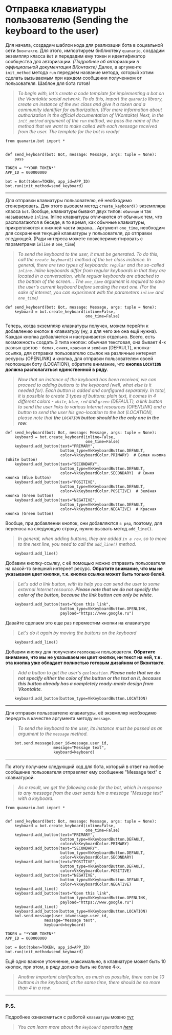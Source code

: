 # Отправка клавиатуры пользователю (Sending the keyboard to the user)

Для начала, создадим шаблон кода для реализации бота в социальной сети `Вконтакте`. Для этого, импортируем библиотеку `quanario`, создадим экземпляр класса `Bot` и передадим ему токен и идентификатор сообщества для авторизации. *(Подробнее об авторизации в оффициальной документации ВКонтакте)* Далее, в аргументе `init_method` метода `run` передаём название метода, который хотим сделать вызываемым при каждом сообщении полученном от пользователя. Шаблон для бота готов!

> *To begin with, let's create a code template for implementing a bot on the Vkontakte social network. To do this, import the `quanario` library, create an instance of the `Bot` class and give it a token and a community identifier for authorization. *((For more information about authorization in the official documentation of VKontakte)* Next, in the `init_method` argument of the `run` method, we pass the name of the method that we want to make called with each message received from the user. The template for the bot is ready!*
```Python3
from quanario.bot import *


def send_keyboard(bot: Bot, message: Message, args: tuple = None):
    pass

TOKEN = "*YOUR TOKEN*"
APP_ID = 000000000

bot = Bot(token=TOKEN, app_id=APP_ID)
bot.run(init_method=send_keyboard)
```
---
Для отправки клавиатуры пользователю, её необходимо сгенерировать. Для этого вызовем метод `create_keyboard()` экземпляра класса `bot`. Вообще, клавиатуры бывают двух типов: `обычные` и так называемые `inline`. Inline клавиатуры отличаются от обычных тем, что располагаются в беседе, в то время, как обычные клавиатуры, прикрепляются к нижней части экрана... Аргумент `one_time`, необходим для сохранения текущей клавиатуры у пользователя, до отправки следующей. (Ради интереса можете поэкспериментировать с параметрами `inline` и `one_time`)
>*To send the keyboard to the user, it must be generated. To do this, call the `create_keyboard()` method of the `bot` class instance. In general, there are two types of keyboards: `regular` and the so-called `inline`. Inline keyboards differ from regular keyboards in that they are located in a conversation, while regular keyboards are attached to the bottom of the screen... The `one_time` argument is required to save the user's current keyboard before sending the next one. (For the sake of interest, you can experiment with the parameters `inline` and `one_time`)*
```Python3
def send_keyboard(bot: Bot, message: Message, args: tuple = None):
    keyboard = bot.create_keyboard(inline=False,
                                   one_time=False)
```

Теперь, когда экземпляр клавиатуры получен, можем перейти к добавлению кнопок в клавиатуру (ну, а для чего же она ещё нужна). Каждая кнопка добавляется и настраивается отдельно. Всего, есть возможность создать 3 типа кнопок: обычная текстовая, она бывает 4-х разных цветов - `белая`, `синяя`, `красная` и `зелёная` (DEFAULT), кнопка-ссылка, для отправки пользователю ссылок на различные интернет ресурсы (OPENLINK) и кнопка, для отправки пользователем своей геопозиции боту (LOCATION), обратите внимание, что **кнопка `LOCATION` должна располагаться единственной в ряду**.
> *Now that an instance of the keyboard has been received, we can proceed to adding buttons to the keyboard (well, what else is it needed for). Each button is added and configured separately. In total, it is possible to create 3 types of buttons: plain text, it comes in 4 different colors - `white`, `blue`, `red` and `green` (DEFAULT), a link button to send the user links to various Internet resources (OPENLINK) and a button to send the user his geo-location to the bot (LOCATION), please note that **the `LOCATION` button should be the only one in the row**.*
```Python3
def send_keyboard(bot: Bot, message: Message, args: tuple = None):
    keyboard = bot.create_keyboard(inline=False,
                                   one_time=False)
    keyboard.add_button(text="PRIMARY",
                        button_type=VkKeyboardButton.DEFAULT, 
                        color=VkKeyboardColor.PRIMARY)  # Белая кнопка (White button)
    keyboard.add_button(text="SECONDARY",
                        button_type=VkKeyboardButton.DEFAULT,
                        color=VkKeyboardColor.SECONDARY)  # Синяя кнопка (Blue button)
    keyboard.add_button(text="POSITIVE",
                        button_type=VkKeyboardButton.DEFAULT,
                        color=VkKeyboardColor.POSITIVE)  # Зелёная кнопка (Green button)
    keyboard.add_button(text="NEGATIVE",
                        button_type=VkKeyboardButton.DEFAULT,
                        color=VkKeyboardColor.NEGATIVE)  # Красная кнопка (Green button)
```
Вообще, при добавлении кнопок, они добавляются `в ряд`, поэтому, для переноса на следующую строку, нужно вызвать метод `add_line()`.
>*In general, when adding buttons, they are added `in a row`, so to move to the next line, you need to call the `add_line()` method.*
```Python3
    keyboard.add_line()
```

Добавим кнопку-ссылку, с её помощью можно отправить пользователя на какой-то внешний интернет ресурс. **Обратите внимание, что мы не указываем цвет кнопки, т.к. кнопка ссылка может быть только белой**.
>*Let's add a link button, with its help you can send the user to some external Internet resource. **Please note that we do not specify the color of the button, because the link button can only be white**.*
```Python3
    keyboard.add_button(text="Open this link",  
                        button_type=VkKeyboardButton.OPENLINK, 
                        payload="https://www.google.ru")
```

Давайте сделаем это еще раз переместим кнопки на клавиатуре
>*Let's do it again by moving the buttons on the keyboard*
```Python3
    keyboard.add_line()
```

Добавим кнопку для получения `геолокации` пользователя. **Обратите внимание, что мы не указываем ни цвет кнопки, ни текст на ней, т.к. эта кнопка уже обладает полностью готовым дизайном от Вконтакте**.
>*Add a button to get the user's `geolocation`. **Please note that we do not specify either the color of the button or the text on it, because this button already has a completely ready-made design from Vkontakte**.*
```Python3   
    keyboard.add_button(button_type=VkKeyboardButton.LOCATION)
```
---
Для отправки пользователю клавиатуры, её экземпляр необходимо передать в качестве аргумента методу `message`.
>*To send the keyboard to the user, its instance must be passed as an argument to the `message` method.*
```Python3  
    bot.send.message(user_id=message.user_id,
                     message="Message text",
                     keyboard=keyboard)
```
---
По итогу получаем следующий код для бота, который в ответ на любое сообщение пользователя отправляет ему сообщение "Message text" с клавиатурой.
>*As a result, we get the following code for the bot, which in response to any message from the user sends him a message "Message text" with a keyboard.*
```Python3 
from quanario.bot import *


def send_keyboard(bot: Bot, message: Message, args: tuple = None):
    keyboard = bot.create_keyboard(inline=False,
                                   one_time=False)
    keyboard.add_button(text="PRIMARY",
                        button_type=VkKeyboardButton.DEFAULT, 
                        color=VkKeyboardColor.PRIMARY)
    keyboard.add_button(text="SECONDARY",
                        button_type=VkKeyboardButton.DEFAULT,
                        color=VkKeyboardColor.SECONDARY)
    keyboard.add_button(text="POSITIVE",
                        button_type=VkKeyboardButton.DEFAULT,
                        color=VkKeyboardColor.POSITIVE)
    keyboard.add_button(text="NEGATIVE",
                        button_type=VkKeyboardButton.DEFAULT,
                        color=VkKeyboardColor.NEGATIVE)
    keyboard.add_line()
    keyboard.add_button(text="Open this link",  
                        button_type=VkKeyboardButton.OPENLINK, 
                        payload="https://www.google.ru")
    keyboard.add_line()
    keyboard.add_button(button_type=VkKeyboardButton.LOCATION)
    bot.send.message(user_id=message.user_id,
                 message="Message text",
                 keyboard=keyboard)

TOKEN = "*YOUR TOKEN*"
APP_ID = 000000000

bot = Bot(token=TOKEN, app_id=APP_ID)
bot.run(init_method=send_keyboard)
```

Ещё одно важное уточнение, максимально, в клавиатуре может быть 10 кнопок, при этом, в ряду должно быть не более 4-х.
>*Another important clarification, as much as possible, there can be 10 buttons in the keyboard, at the same time, there should be no more than 4 in a row.*
---
### P.S. 
Подробнее ознакомиться с работой `клавиатуры` можно [тут](../../quanario/message_extensions/keyboard.py) 
>*You can learn more about the `keyboard` operation [here](../../quanario/message_extensions/keyboard.py)*
